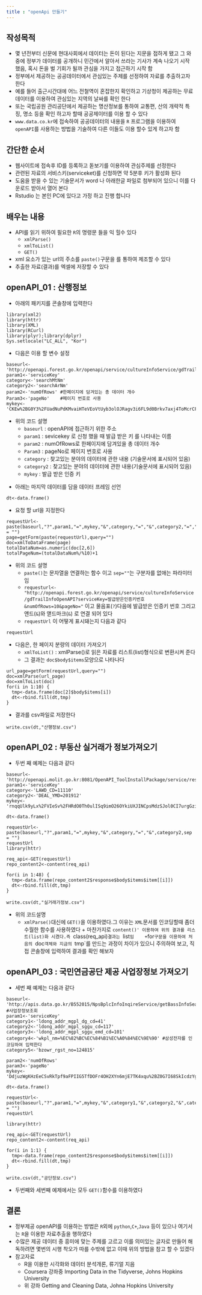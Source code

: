 ```yaml
---
title : "openApi 만들기"
---
```


## 작성목적    
- 몇 년전부터 신문에 현대사회에서 데이터는 돈이 된다는 지문을 접하게 됐고 그 와중에 정부가 데이터를 공개하니 민간에서 알아서 쓰라는 기사가 계속 나오기 시작 했음, 혹시 돈을 벌 기회가 될까 관심을 가지고 접근하기 시작 함    
- 정부에서 제공하는 공공데이터에서 관심있는 주제를 선정하여 자료를 추출하고자 한다  
- 예를 들어 출근시간대에 어느 전철역이 혼잡한지 확인하고 기상청이 제공하는 무료 데이터를 이용하여 관심있는 지역의 날싸를 확인 한다
- 또는 국립공원 관리공단에서 제공하는 명산정보를 통하여 교통편, 산의 개략적 특징, 명소 등을 확인 하고자 할때 공공제이터를 이용 할 수 있다
- `www.data.co.kr`에 접속하여 공공데이터의 내용을 `R` 프로그램을 이용하여 `openAPI`를 사용하는 방법을 기술하여 다른 이들도 이용 할수 있게 하고자 함   

## 간단한 순서          
- 웹사이트에 접속후 ID를 등록하고 돋보기를 이용하여 관심주제를 선정한다     
- 관련된 자료의 서비스키(serviceket)를 신청하면 약 5분후 키가 활성화 된다
- 도움을 받을 수 있는 기술문서가 word 나 아래한글 파일로 첨부되어 있으니 이를 다운로드 받아서 열어 본다  
- Rstudio 는 본인 PC에 있다고 가정 하고 진행 합니다 

## 배우는 내용  

* API를 읽기 위하여 필요한 `R`의 명령문 들을 익 힐수 있다      
  + `xmlParse()`
  + `xmlToList()`
  + `GET()`
* xml 요소가 있는 url의 주소를 `paste()`구문을 를 통하여 제조할 수 있다  
* 추출한 자료(결과)를 엑셀에 저장할 수 있다   

## openAPI_01 : 산행정보     

- 아래의 패키지를 콘솔창에 입력한다     

```{r mountain01 pressure, message=FALSE,warning=FALSE,results='hide'}
library(xml2)  
library(httr)   
library(XML)   
library(RCurl)    
library(plyr);library(dplyr) 
Sys.setlocale("LC_ALL", "Kor")
```
* 다음은 이용 할 변수 설정  
```{r mountain01_1}
baseurl<-'http://openapi.forest.go.kr/openapi/service/cultureInfoService/gdTrailInfoOpenAPI'
param1<-'serviceKey'
category<-'searchMtNm'
category2<-'searchArNm'
param2<-'numOfRows' #한페이지에 담겨있는 총 데이터 개수 
Param3<-'pageNo'    #페이지 번호로 사용
mykey<-'CKEw%2BG0Y3%2FUadNuPdKMvaiHTeVEoVtUyb3olOJRagv3i6FL9d0Brkv7axj4ToMcrCFDYk6odLA7PzJKo7JjUkQ%3D%3D'
```
* 위의 코드 설명     
  + `baseurl` : openAPI에 접근하기 위한 주소          
  + `param1` : sevicekey 로 신청 했을 때 발급 받은 키 를 나타내는 이름   
  + `param2` : numOfRows로 한페이지에 담겨있을 총 데이터 개수           
  + `Param3` : pageNo로 페이지 번호로 사용    
  + `category` : 찾고있는 분야의 데이터에 관한 내용 (기술문서에 표시되어 있음)             
  + `category2` : 찾고있는 분야의 데이터에 관한 내용(기술문서에 표시되어 있음)   
  + `mykey` : 발급 받은 인증 키      
- 아래는 마지막 데이터를 담을 데이터 프레임 선언     
```{r mountain02}
dt<-data.frame()
```
- 요청 할 url을 지정한다
```{r mountain03}
requestUrl<-paste(baseurl,"?",param1,"=",mykey,"&",category,"=","&",category2,"=","&",param2,"=","10","&",Param3,"=",sep = "")
page=getForm(paste(requestUrl),query="")  
doc=xmlToDataFrame(page)
totalDataNum=as.numeric(doc[2,6])
totalPageNum=(totalDataNum%/%10)+1
```
* 위의 코드 설명   
  + `paste()`는 문자열을 연결하는 함수 이고 `sep=""`는 구분자를 없애는 파라미터 임  
  + `requesturl<-"http://openapi.forest.go.kr/openapi/service/cultureInfoService/gdTrailInfoOpenAPI?serviceKey=발급받은인증키번호 &numOfRows=10&pageNo="` 이고 물음표(`?`)다음에 발급받은 인증키 번호 그리고 앤드(`&`)와 앧드마크(`&`) 로 연결 되어 있다 
  + `requestUrl` 이 어떻게 표시돼는지 다음과 같다     
```{r mountain03_1}
requestUrl
```

- 다음은, 한 페이지 분량의 데이터 가져오기
  + `xmlToList()` : xmlParse()로 읽은 자료를 리스트(list)형식으로 변환시켜 준다   
  + 그 결과는 `doc$body$items`모양으로 나타나다   
```{r mountain04}
url_page=getForm(requestUrl,query="")
doc=xmlParse(url_page)
doc=xmlToList(doc)
for(i in 1:10) {
  tmp<-data.frame(doc[2]$body$items[i])
  dt<-rbind.fill(dt,tmp)
}  
```
- 결과를 csv파일로 저장한다     
```{r mountain05}
write.csv(dt,"산행정보.csv") 
```
## openAPI_02 : 부동산 실거래가 정보가져오기
* 두번 째 예제는 다음과 같다  
```{r results='hide' }
baseurl<-'http://openapi.molit.go.kr:8081/OpenAPI_ToolInstallPackage/service/rest/RTMSOBJSvc/getRTMSDataSvcAptTrade'
param1<-'serviceKey'
category<-'LAWD_CD=11110'
category2<-'DEAL_YMD=201912'
mykey<-'rnqqUlk9yLx%2FVIeSv%2FHRdO0Th0ulISq9imO26OYkiUXJINCpsMdzSJol0CI7urgGziwwH8%2Fd9iLRkrn5JOP8qA%3D%3D'

dt<-data.frame()

requestUrl<-paste(baseurl,"?",param1,"=",mykey,"&",category,"=","&",category2,sep = "")
requestUrl
library(httr)

req_api<-GET(requestUrl)
repo_content2<-content(req_api)

for(i in 1:48) {
  tmp<-data.frame(repo_content2$response$body$items$item[[i]])
  dt<-rbind.fill(dt,tmp)
}  

write.csv(dt,"실거래가정보.csv") 
```
* 위의 코드설명   
   + `xmlParse()`대신에 `GET()`을 이용하였다.그 이유는 `XML`문서를 인코딩할때 좀더 수월한 함수를 사용하였다    + 마찬가지로 `content()' 이용하여 위의 결과를 리스트(list)화 시켰다.즉 `class(req_api)`결과는 `list` 임    + `for`구문을 이용하여 처음의 `doc`객체와 지금의 `tmp`를 만드는 과정이 차이가 있으니 주의하여 보고, 직접 콘솔창에 입력하여 결과를 확인 해보자      
       
## openAPI_03 : 국민연금공단 제공 사업장정보 가져오기    
* 세번 째 예제는 다음과 같다  
```{r results='hide'}
baseurl<-'http://apis.data.go.kr/B552015/NpsBplcInfoInqireService/getBassInfoSearch' #사업장정보조회  
param1<-'serviceKey'
category1<-'ldong_addr_mgpl_dg_cd=41'
category2<-'ldong_addr_mgpl_sggu_cd=117'
category3<-'ldong_addr_mgpl_sggu_emd_cd=101'
category4<-'wkpl_nm=%EC%82%BC%EC%84%B1%EC%A0%84%EC%9E%90' #삼성전자를 인코딩하여 입력한다   
category5<-'bzowr_rgst_no=124815'

param2<-'numOfRows'  
param3<-'pageNo'    
mykey<-'DdjuzWgKHzEeCSvRkTpf9aFPIIG5TfDOFr4OH2XYn6mjE7TK4xqu%2BZ0G7I68SkIcdzYgD4AxeZ4SMbXEM4iuQA%3D%3D'

dt<-data.frame()

requestUrl<-paste(baseurl,"?",param1,"=",mykey,"&",category1,"&",category2,"&",category3,"&",category4,"&",category5,"&",param2,"=",10,"&",param3,"=",sep = "")
requestUrl

library(httr)

req_api<-GET(requestUrl)
repo_content2<-content(req_api)

for(i in 1:1) {
  tmp<-data.frame(repo_content2$response$body$items$item[[i]])
  dt<-rbind.fill(dt,tmp)
}  

write.csv(dt,"공단정보.csv") 
```
* 두번째와 세번째 예제에서는 모두 `GET()`함수를 이용하였다 

## 결론  
* 정부제공 openAPI를 이용하는 방법은 `R`외에 `python`,`C+`,`Java` 등이 있으나 여기서는 `R`을 이용한 자료추출을 행하였다  
* 수많은 제공 데이터 중 흥미에 맞는 주제를 고르고 이를 의미있는 글자로 만들어 해독하려면 몇번의 시행 착오가 따를 수밖에 없고 이때 위의 방법을 참고 할 수 있겠다   
* 참고자료           
  + R을 이용한 시각화와 데이터 분석개론, 류기얼 지음       
  + Coursera 강좌중 Importing Data in the Tidyverse, Johns Hopkins University      
  + 위 강좌 Getting and Cleaning Data, Johna Hopkins University  
